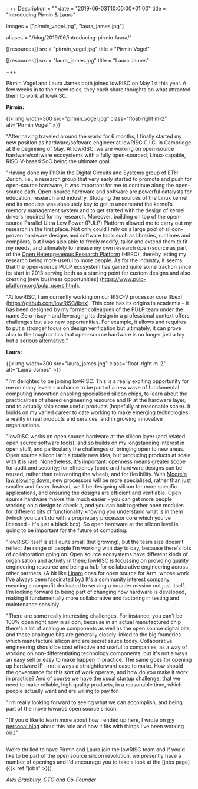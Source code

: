 +++
Description = ""
date = "2019-06-03T10:00:00+01:00"
title = "Introducing Pirmin & Laura"

images = ["pirmin_vogel.jpg", "laura_james.jpg"]

aliases = "/blog/2019/06/introducing-pirmin-laura/"

[[resources]]
src = "pirmin_vogel.jpg"
title = "Pirmin Vogel"

[[resources]]
src = "laura_james.jpg"
title = "Laura James"

+++

Pirmin Vogel and Laura James both joined lowRISC on May 1st this year. A few
weeks in to their new roles, they each share thoughts on what attracted them to
work at lowRISC.

**Pirmin:**

{{< img width=300 src="pirmin_vogel.jpg" class="float-right m-2" alt="Pirmin Vogel" >}}

"After having traveled around the world for 6 months, I finally started my new
position as hardware/software engineer at lowRISC C.I.C. in Cambridge at the
beginning of May. At lowRISC, we are working on open-source hardware/software
ecosystems with a fully open-sourced, Linux-capable, RISC-V-based SoC being the
ultimate goal.

"Having done my PhD in the Digital Circuits and Systems group of ETH Zurich,
i.e., a research group that very early started to promote and push for
open-source hardware, it was important for me to continue along the open-source
path. Open-source hardware and software are powerful catalysts for education,
research and industry. Studying the sources of the Linux kernel and its modules
was absolutely key to get to understand the kernel’s memory management system
and to get started with the design of kernel drivers required for my research.
Moreover, building on top of the open-source Parallel Ultra Low Power (PULP)
Platform allowed me to carry out my research in the first place. Not only could
I rely on a large pool of silicon-proven hardware designs and software tools
such as libraries, runtimes and compilers, but I was also able to freely modify,
tailor and extend them to fit my needs, and ultimately to release my own
research open-source as part of the [Open Heterogeneous Research Platform](
https://www.pulp-platform.org/hero) (HERO), thereby letting my research being more
useful to more people. As for the industry, it seems that the open-source PULP
ecosystem has gained quite some traction since its start in 2013 serving both as
a starting point for custom designs and also creating [new business opportunities]
(https://www.pulp-platform.org/pulp_users.html).

"At lowRISC, I am currently working on our RISC-V processor core [Ibex]
(https://github.com/lowRISC/ibex). This core has its origins in academia – it
has been designed by my former colleagues of the PULP team under the name
Zero-riscy – and leveraging its design in a professional context offers
challenges but also new opportunities. For example, it allows and requires to
put a stronger focus on design verification but ultimately, it can prove also to
the tough critics that open-source hardware is no longer just a toy but a
serious alternative."

**Laura:**

{{< img width=300 src="laura_james.jpg" class="float-right m-2" alt="Laura James" >}}

"I’m delighted to be joining lowRISC. This is a really exciting
opportunity for me on many levels - a chance to be part of a new wave of
fundamental computing innovation enabling specialised silicon chips, to learn
about the practicalities of shared engineering resource and IP at the hardware
layer, and to actually ship some useful products (hopefully at reasonable
scale). It builds on my varied career to date working to make emerging
technologies a reality in real products and services, and in growing innovative
organisations.

"lowRISC works on open source hardware at the silicon layer (and related open
source software tools), and so builds on my longstanding interest in open stuff,
and particularly the challenges of bringing open to new areas. Open source
silicon isn't a totally new idea, but producing products at scale with it is
rare. Nonetheless, it's important: openness means greater scope for audit and
security; for efficiency (code and hardware designs can be reused, rather than
reinventing the wheel), and for flexibility. With [Moore's law
slowing down](https://semiengineering.com/the-impact-of-moores-law-ending/), new
processors will be more specialised, rather than just smaller and faster.
Instead, we'll be designing silicon for more specific applications, and ensuring
the designs are efficient and verifiable. Open source hardware makes this much
easier - you can get more people working on a design to check it, and you can
bolt together open modules for different bits of functionality knowing you
understand what is in them (which you can't do with a proprietary processor core
which you've licensed - it's just a black box). So open hardware at the silicon
level is going to be important for the future of computing.

"lowRISC itself is still quite small (but growing), but the team size doesn't
reflect the range of people I’m working with day to day, because there's lots of
collaboration going on. Open source ecosystems have different kinds of
organisation and activity in them; lowRISC is focussing on providing quality
engineering resource and being a hub for collaborative engineering across other
partners. (A bit like [Linaro](https://www.linaro.org/) does for open source for
Arm, whose work I’ve always been fascinated by.)  It's a community interest
company, meaning a nonprofit dedicated to serving a broader mission not just
itself. I'm looking forward to being part of changing how hardware is developed,
making it fundamentally more collaborative and factoring in testing and
maintenance sensibly.

"There are some really interesting challenges. For instance, you can't be 100%
open right now in silicon, because in an actual manufactured chip there's a lot
of analogue components as well as the open source digital bits, and those
analogue bits are generally closely linked to the big foundries which
manufacture silicon and are secret sauce today.  Collaborative engineering
should be cost effective and useful to companies, as a way of working on
non-differentiating technology components, but it's not always an easy sell or
easy to make happen in practice. The same goes for opening up hardware IP - not
always a straightforward case to make. How should the governance for this sort
of work operate, and how do you make it work in practice? And of course we have
the usual startup challenge, that we need to make reliable, high quality
products, in a reasonable time, which people actually want and are willing to
pay for.

"I’m really looking forward to seeing what we can accomplish, and being part of
the move towards open source silicon.

"(If you’d like to learn more about how I ended up here, I wrote on [my personal
blog](https://lbj20.blogspot.com/2019/04/new-challenges-ahead.html) about this
role and how it fits with things I’ve been working on.)"

----

We're thrilled to have Pirmin and Laura join the lowRISC team and if you'd like
to be part of the open source silicon revolution, we presently have a number
of openings and I'd encourage you to take a look at the [jobs page]({{< ref
"jobs" >}}).

_Alex Bradbury, CTO and Co-Founder_
